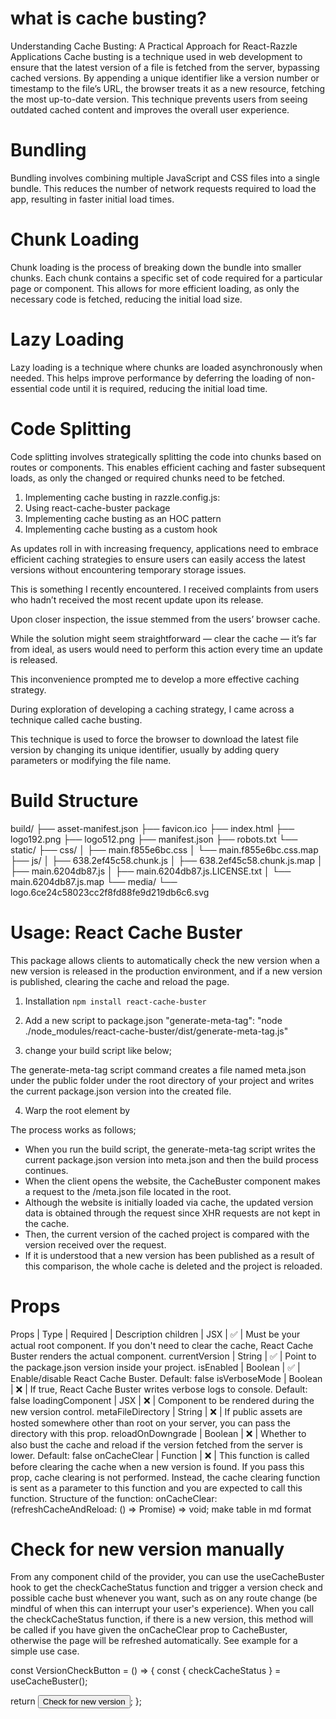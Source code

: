 
# what is cache busting?
Understanding Cache Busting: A Practical Approach for React-Razzle Applications
Cache busting is a technique used in web development to ensure that the latest version of a file is fetched from the server, bypassing cached versions. By appending a unique identifier like a version number or timestamp to the file’s URL, the browser treats it as a new resource, fetching the most up-to-date version. This technique prevents users from seeing outdated cached content and improves the overall user experience.

# Bundling
Bundling involves combining multiple JavaScript and CSS files into a single bundle. This reduces the number of network requests required to load the app, resulting in faster initial load times.

# Chunk Loading
Chunk loading is the process of breaking down the bundle into smaller chunks. Each chunk contains a specific set of code required for a particular page or component. This allows for more efficient loading, as only the necessary code is fetched, reducing the initial load size.

# Lazy Loading
Lazy loading is a technique where chunks are loaded asynchronously when needed. This helps improve performance by deferring the loading of non-essential code until it is required, reducing the initial load time.

# Code Splitting
Code splitting involves strategically splitting the code into chunks based on routes or components. This enables efficient caching and faster subsequent loads, as only the changed or required chunks need to be fetched.

1. Implementing cache busting in razzle.config.js:
2. Using react-cache-buster package
3. Implementing cache busting as an HOC pattern
4. Implementing cache busting as a custom hook


As updates roll in with increasing frequency, applications need to embrace efficient caching strategies to ensure users can easily access the latest versions without encountering temporary storage issues.

This is something I recently encountered. I received complaints from users who hadn’t received the most recent update upon its release.

Upon closer inspection, the issue stemmed from the users’ browser cache.

While the solution might seem straightforward — clear the cache — it’s far from ideal, as users would need to perform this action every time an update is released.

This inconvenience prompted me to develop a more effective caching strategy.

During exploration of developing a caching strategy, I came across a technique called cache busting.

This technique is used to force the browser to download the latest file version by changing its unique identifier, usually by adding query parameters or modifying the file name.



# Build Structure
build/
├── asset-manifest.json
├── favicon.ico
├── index.html
├── logo192.png
├── logo512.png
├── manifest.json
├── robots.txt
└── static/
    ├── css/
    │   ├── main.f855e6bc.css
    │   └── main.f855e6bc.css.map
    ├── js/
    │   ├── 638.2ef45c58.chunk.js
    │   ├── 638.2ef45c58.chunk.js.map
    │   ├── main.6204db87.js
    │   ├── main.6204db87.js.LICENSE.txt
    │   └── main.6204db87.js.map
    └── media/
        └── logo.6ce24c58023cc2f8fd88fe9d219db6c6.svg


# Usage: React Cache Buster
This package allows clients to automatically check the new version when a new version is released in the production environment, and if a new version is published, clearing the cache and reload the page.

1. Installation
`npm install react-cache-buster`


2. Add a new script to package.json
"generate-meta-tag": "node ./node_modules/react-cache-buster/dist/generate-meta-tag.js"

3. change your build script like below;
<script>
"scripts": {
  "build": "yarn generate-meta-tag && react-scripts build"

  #or

  "build": "npm run generate-meta-tag && react-scripts build"

  #or

   "build": "npm run generate-meta-tag && tsc -b && vite build",
}
</script>

The generate-meta-tag script command creates a file named meta.json under the public folder under the root directory of your project and writes the current package.json version into the created file.

4. Warp the root element by <CacheBuster></CacheBuster>
<script>
import React from 'react';
import CacheBuster from 'react-cache-buster';
import { version } from '../package.json';
import Loading from './loading';

const App = () => {
  const isProduction = process.env.NODE_ENV === 'production';
  return (
    <CacheBuster
      currentVersion={version}
      isEnabled={isProduction} //If false, the library is disabled.
      isVerboseMode={false} //If true, the library writes verbose logs to console.
      loadingComponent={<Loading />} //If not pass, nothing appears at the time of new version check.
      metaFileDirectory={'.'} //If public assets are hosted somewhere other than root on your server.
    >

      // Your actual root component...

    </CacheBuster>
  );
};

export default App;
</script>


The process works as follows;
- When you run the build script, the generate-meta-tag script writes the current package.json version into meta.json and then the build process continues.
- When the client opens the website, the CacheBuster component makes a request to the /meta.json file located in the root.
- Although the website is initially loaded via cache, the updated version data is obtained through the request since XHR requests are not kept in the cache.
- Then, the current version of the cached project is compared with the version received over the request.
- If it is understood that a new version has been published as a result of this comparison, the whole cache is deleted and the project is reloaded.



# Props
Props	                        | Type	    | Required	 | Description
children	                    | JSX	      | ✅	        | Must be your actual root component. If you don't need to clear the cache, React Cache Buster renders the actual component.
currentVersion	              | String	  | ✅	        | Point to the package.json version inside your project.
isEnabled	                    | Boolean	  | ✅	        | Enable/disable React Cache Buster. Default: false
isVerboseMode	                | Boolean	  | ❌	        | If true, React Cache Buster writes verbose logs to console. Default: false
loadingComponent	            | JSX	      | ❌	        | Component to be rendered during the new version control.
metaFileDirectory	            | String	  | ❌	        | If public assets are hosted somewhere other than root on your server, you can pass the directory with this prop.
reloadOnDowngrade	            | Boolean	  | ❌	        | Whether to also bust the cache and reload if the version fetched from the server is lower. Default: false
onCacheClear	                | Function	| ❌	        | This function is called before clearing the cache when a new version is found. If you pass this prop, cache clearing is not performed. Instead, the cache clearing function is sent as a parameter to this function and you are expected to call this function.
Structure of the function: onCacheClear: (refreshCacheAndReload: () => Promise<void>) => void; make table in md format



# Check for new version manually
From any component child of the <CacheBuster> provider, you can use the useCacheBuster hook to get the checkCacheStatus function and trigger a version check and possible cache bust whenever you want, such as on any route change (be mindful of when this can interrupt your user's experience). When you call the checkCacheStatus function, if there is a new version, this method will be called if you have given the onCacheClear prop to CacheBuster, otherwise the page will be refreshed automatically. See example for a simple use case.

const VersionCheckButton = () => {
  const { checkCacheStatus } = useCacheBuster();

  return <button onClick={checkCacheStatus}>Check for new version</button>;
};
